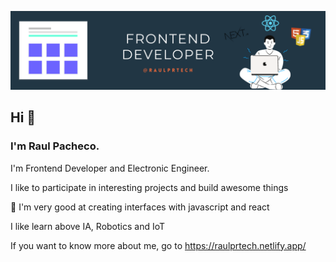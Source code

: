 ![](https://raw.githubusercontent.com/RaulprTech/RaulprTech/master/5.png)

## Hi 👋 

### I'm Raul Pacheco. 

I'm Frontend Developer and Electronic Engineer. 

I like to participate in interesting projects and build awesome things

🚀 I'm very good at creating interfaces with javascript and react

I like learn above IA, Robotics and IoT 


If you want to know more about me, go to https://raulprtech.netlify.app/

<!--
**RaulprTech/RaulprTech** is a ✨ _special_ ✨ repository because its `README.md` (this file) appears on your GitHub profile.

Here are some ideas to get you started:

- 🔭 I’m currently working on ...
- 🌱 I’m currently learning ...
- 👯 I’m looking to collaborate on ...
- 🤔 I’m looking for help with ...
- 💬 Ask me about ...
- 📫 How to reach me: ...
- 😄 Pronouns: ...
- ⚡ Fun fact: ...
-->
